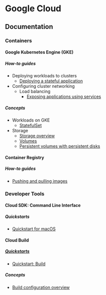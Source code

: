 # Google Cloud

## Documentation
### Containers
#### Google Kubernetes Engine (GKE)
##### How-to guides
* Deploying workloads to clusters
  * [Deploying a stateful application](https://cloud.google.com/kubernetes-engine/docs/how-to/stateful-apps)
* Configuring cluster networking
  * Load balancing
    * [Exposing applications using services](https://cloud.google.com/kubernetes-engine/docs/how-to/exposing-apps)

##### Concepts
* Workloads on GKE
  * [StatefulSet](https://cloud.google.com/kubernetes-engine/docs/concepts/statefulset)
* Storage
  * [Storage overview](https://cloud.google.com/kubernetes-engine/docs/concepts/storage-overview)
  * [Volumes](https://cloud.google.com/kubernetes-engine/docs/concepts/volumes)
  * [Persistent volumes with persistent disks](https://cloud.google.com/kubernetes-engine/docs/concepts/persistent-volumes)

#### Container Registry
##### How-to guides
* [Pushing and pulling images](https://cloud.google.com/container-registry/docs/pushing-and-pulling)

### Developer Tools
#### Cloud SDK: Command Line Interface
##### Quickstarts
* [Quickstart for macOS](https://cloud.google.com/sdk/docs/quickstart-macos)

#### Cloud Build
##### [Quickstarts](https://cloud.google.com/cloud-build/docs/quickstarts)
* [Quickstart: Build](https://cloud.google.com/cloud-build/docs/quickstart-build)

##### Concepts
* [Build configuration overview](https://cloud.google.com/cloud-build/docs/build-config)
